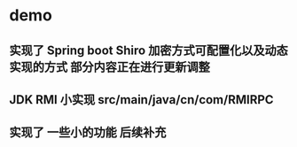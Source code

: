 # demo
## 实现了 Spring boot Shiro 加密方式可配置化以及动态实现的方式 部分内容正在进行更新调整
## JDK RMI 小实现 src/main/java/cn/com/RMIRPC
## 实现了 一些小的功能 后续补充
